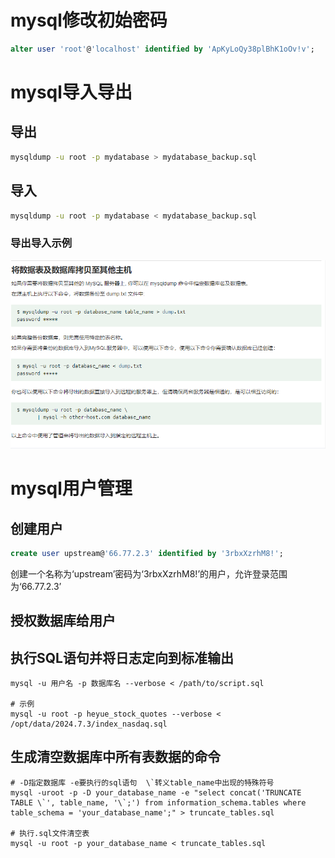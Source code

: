 # mysql修改初始密码

```sql
alter user 'root'@'localhost' identified by 'ApKyLoQy38plBhK1oOv!v';
```

# mysql导入导出

## 导出

```bash
mysqldump -u root -p mydatabase > mydatabase_backup.sql
```

## 导入

```bash
mysqldump -u root -p mydatabase < mydatabase_backup.sql
```

### 导出导入示例

![image-20240523200509508](./img/image-20240523200509508.png)

# mysql用户管理

## 创建用户

```sql
create user upstream@'66.77.2.3' identified by '3rbxXzrhM8!';
```

创建一个名称为‘upstream’密码为‘3rbxXzrhM8!’的用户，允许登录范围为‘66.77.2.3’

## 授权数据库给用户

## 执行SQL语句并将日志定向到标准输出

```shell
mysql -u 用户名 -p 数据库名 --verbose < /path/to/script.sql

# 示例
mysql -u root -p heyue_stock_quotes --verbose < /opt/data/2024.7.3/index_nasdaq.sql
```

## 生成清空数据库中所有表数据的命令

```shell
# -D指定数据库 -e要执行的sql语句  \`转义table_name中出现的特殊符号
mysql -uroot -p -D your_database_name -e "select concat('TRUNCATE TABLE \`', table_name, '\`;') from information_schema.tables where table_schema = 'your_database_name';" > truncate_tables.sql

# 执行.sql文件清空表
mysql -u root -p your_database_name < truncate_tables.sql
```